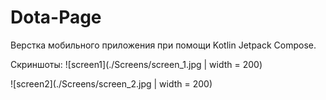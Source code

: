 # Dota-Page
Верстка мобильного приложения при помощи Kotlin Jetpack Compose.

Скриншоты:
![screen1](./Screens/screen_1.jpg | width = 200)

![screen2](./Screens/screen_2.jpg | width = 200)
